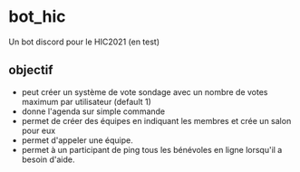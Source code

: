 # bot_hic

Un bot discord pour le HIC2021 (en test)

## objectif
- peut créer un système de vote sondage avec un nombre de votes 
maximum par utilisateur (default 1)
- donne l'agenda sur simple commande
- permet de créer des équipes en indiquant les membres et crée un salon pour eux
- permet d'appeler une équipe.
- permet à un participant de ping tous les bénévoles en ligne lorsqu'il a besoin d'aide.